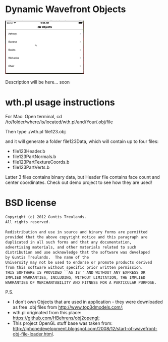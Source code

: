 Dynamic Wavefront Objects
==============

![PreviewImage](https://github.com/GuntisTreulands/dwo/blob/master/example.gif?raw=true)

Description will be here... soon

wth.pl usage instructions
===

For Mac:
Open terminal, cd /to/folder/where/is/located/wth.pl/and/Your/.obj/file

Then type ./wth.pl file123.obj

and it will generate a folder file123Data, which will contain up to four files:
 - file123Header.b
 - file123PartNormals.b
 - file123PartTextureCoords.b
 - file123PartVerts.b

Latter 3 files contains binary data, but Header file contains face count and center coordinates. Check out demo project to see how they are used!

BSD license
===

	Copyright (c) 2012 Guntis Treulands.
	All rights reserved.

	Redistribution and use in source and binary forms are permitted
	provided that the above copyright notice and this paragraph are
	duplicated in all such forms and that any documentation,
	advertising materials, and other materials related to such
	distribution and use acknowledge that the software was developed
	by Guntis Treulands.  The name of the
	University may not be used to endorse or promote products derived
	from this software without specific prior written permission.
	THIS SOFTWARE IS PROVIDED ``AS IS'' AND WITHOUT ANY EXPRESS OR
	IMPLIED WARRANTIES, INCLUDING, WITHOUT LIMITATION, THE IMPLIED
	WARRANTIES OF MERCHANTABILITY AND FITNESS FOR A PARTICULAR PURPOSE.
	

P.S. 
 - I don't own Objects that are used in application - they were downloaded as free .obj files from http://www.top3dmodels.com/;
 - wth.pl originated from this place: https://github.com/HBehrens/obj2opengl;
 - This project OpenGL stuff base was taken from: http://iphonedevelopment.blogspot.com/2008/12/start-of-wavefront-obj-file-loader.html.